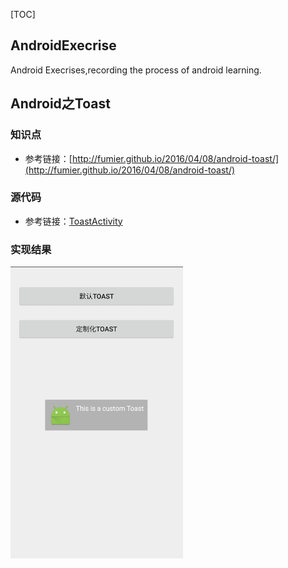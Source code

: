 
[TOC]

## AndroidExecrise
Android Execrises,recording the process of android learning.

## Android之Toast
### 知识点
- 参考链接：[http://fumier.github.io/2016/04/08/android-toast/](http://fumier.github.io/2016/04/08/android-toast/)

### 源代码
- 参考链接：[ToastActivity](https://github.com/fumier/AndroidExecrise/blob/master/app/src/main/java/com/example/fumier/androidexecrise/ToastActivity.java)

### 实现结果

![运行结果](https://github.com/fumier/RepManagement/blob/master/Res/images/AndroidExercises/toast1.PNG)





